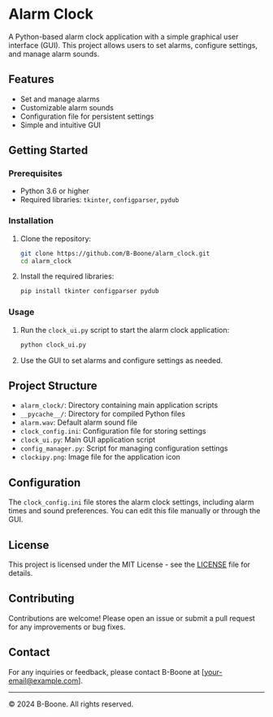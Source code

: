 # Alarm Clock

A Python-based alarm clock application with a simple graphical user interface (GUI). This project allows users to set alarms, configure settings, and manage alarm sounds.

## Features

- Set and manage alarms
- Customizable alarm sounds
- Configuration file for persistent settings
- Simple and intuitive GUI

## Getting Started

### Prerequisites

- Python 3.6 or higher
- Required libraries: `tkinter`, `configparser`, `pydub`

### Installation

1. Clone the repository:
   ```bash
   git clone https://github.com/B-Boone/alarm_clock.git
   cd alarm_clock
   ```

2. Install the required libraries:
   ```bash
   pip install tkinter configparser pydub
   ```

### Usage

1. Run the `clock_ui.py` script to start the alarm clock application:
   ```bash
   python clock_ui.py
   ```

2. Use the GUI to set alarms and configure settings as needed.

## Project Structure

- `alarm_clock/`: Directory containing main application scripts
- `__pycache__/`: Directory for compiled Python files
- `alarm.wav`: Default alarm sound file
- `clock_config.ini`: Configuration file for storing settings
- `clock_ui.py`: Main GUI application script
- `config_manager.py`: Script for managing configuration settings
- `clockipy.png`: Image file for the application icon

## Configuration

The `clock_config.ini` file stores the alarm clock settings, including alarm times and sound preferences. You can edit this file manually or through the GUI.

## License

This project is licensed under the MIT License - see the [LICENSE](LICENSE) file for details.

## Contributing

Contributions are welcome! Please open an issue or submit a pull request for any improvements or bug fixes.

## Contact

For any inquiries or feedback, please contact B-Boone at [your-email@example.com].

---

© 2024 B-Boone. All rights reserved.